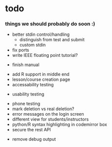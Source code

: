 # todo
### things we should probably do soon :)
+ better stdin control/handling
    + distinguish from test and submit
    + custom stdin
+ fix ports
+ write IEEE floating point tutorial?
- finish manual
+ add R support in middle end
+ lesson/course creation page
+ accessability testing
- usability testing
+ phone testing
+ mark deletion vs real deletion?
+ error messages on the login screen
+ different view for students/instructors
+ python/R syntax highlighting in codemirror box
+ secure the rest API
- remove debug output
